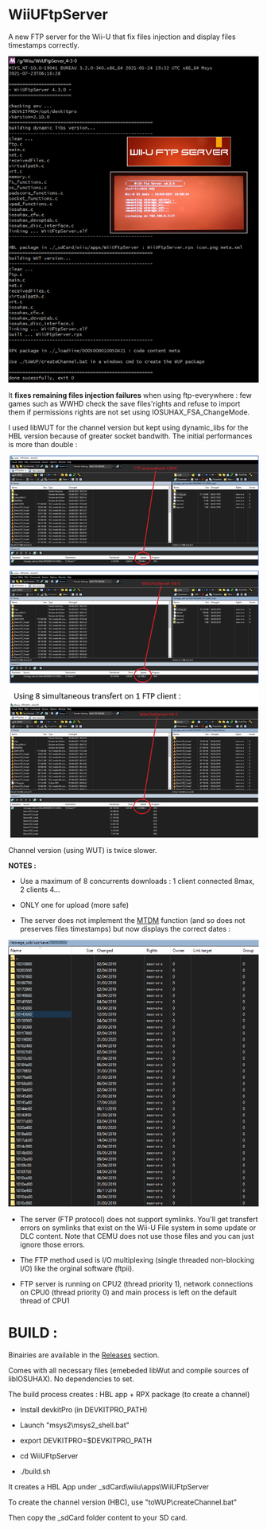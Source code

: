 # WiiUFtpServer
A new FTP server for the Wii-U that fix files injection and display files timestamps correctly.

<p align="center">
  <img src="WiiUFtpServer.png">
</p>

It **fixes remaining files injection failures** when using ftp-everywhere : few games such as WWHD check the save files'rights and refuse to import them if permissions rights are not set using IOSUHAX_FSA_ChangeMode.

I used libWUT for the channel version but kept using dynamic_libs for the HBL version because of greater socket bandwith. 
The initial performances is more than double :

<p align="center">
  <img src="bandwith.png">
</p>

Channel version (using WUT) is twice slower.

**NOTES :**

- Use a maximum of 8 concurrents downloads : 1 client connected 8max, 2 clients 4...
- ONLY one for upload (more safe)

- The server does not implement the [MTDM](https://support.solarwinds.com/SuccessCenter/s/article/Enable-the-MDTM-command-to-preserve-the-original-time-stamp-of-uploaded-files?language=en_US) function (and so does not preserves files timestamps) but now displays the correct dates : 

<p align="center">
  <img src="timestamps.png">
</p>

- The server (FTP protocol) does not support symlinks. You'll get transfert errors on symlinks that exist on the Wii-U File system in some update or DLC content. Note that CEMU does not use those files and you can just ignore those errors.

- The FTP method used is I/O multiplexing (single threaded non-blocking I/O) like the orginal software (ftpii).

- FTP server is running on CPU2 (thread priority 1), network connections on CPU0 (thread priority 0) and main process is left on the default thread of CPU1


#
# BUILD :

Binairies are available in the [Releases](https://github.com/Laf111/WiiUFtpServer/releases/latest) section.

Comes with all necessary files (emebeded libWut and compile sources of libIOSUHAX). 
No dependencies to set.


The build process creates : HBL app + RPX package (to create a channel)


- Install devkitPro (in DEVKITPRO_PATH)

- Launch "msys2\msys2_shell.bat"

- export DEVKITPRO=$DEVKITPRO_PATH

- cd WiiUFtpServer

- ./build.sh

It creates a HBL App under \_sdCard\wiiu\apps\WiiUFtpServer

To create the channel version (HBC), use "toWUP\createChannel.bat"

Then copy the \_sdCard folder content to your SD card.

